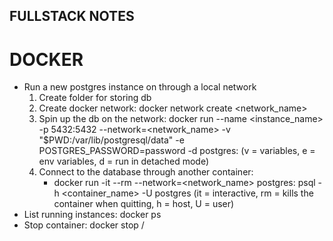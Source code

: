 ## FULLSTACK NOTES

# DOCKER
- Run a new postgres instance on through a local network
    1. Create folder for storing db
    2. Create docker network: docker network create <network_name>
    3. Spin up the db on the network:
        docker run --name <instance_name> -p 5432:5432 --network=<network_name> -v "$PWD:/var/lib/postgresql/data" -e POSTGRES_PASSWORD=password -d postgres:<tag>
        (v = variables, e = env variables, d = run in detached mode)
    4. Connect to the database through another container:
        - docker run -it --rm --network=<network_name> postgres:<tag> psql -h <container_name> -U postgres
        (it = interactive, rm = kills the container when quitting, h = host, U = user)
- List running instances: docker ps
- Stop container: docker stop <id> / <name>